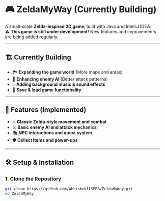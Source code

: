 # 🎮 ZeldaMyWay (Currently Building)  

A small-scale **Zelda-inspired 2D game**, built with Java and IntelliJ IDEA.  
⚠️ **This game is still under development!** New features and improvements are being added regularly.  

---

## 🏗️ Currently Building  
- 🏞️ **Expanding the game world** (More maps and areas)  
- 👾 **Enhancing enemy AI** (Better attack patterns)  
- 🎶 **Adding background music & sound effects**  
- 💾 **Save & load game functionality**  

---

## 🏹 Features (Implemented)  
- 🔥 **Classic Zelda-style movement and combat**  
- ⚔️ **Basic enemy AI and attack mechanics**  
- 🎭 **NPC interactions and quest system**  
- 🛡️ **Collect items and power-ups**  

---

## 🛠 Setup & Installation  
### **1. Clone the Repository**  
```sh
git clone https://github.com/AbhishekIISERB/ZeldaMyWay.git
cd ZeldaMyWay
